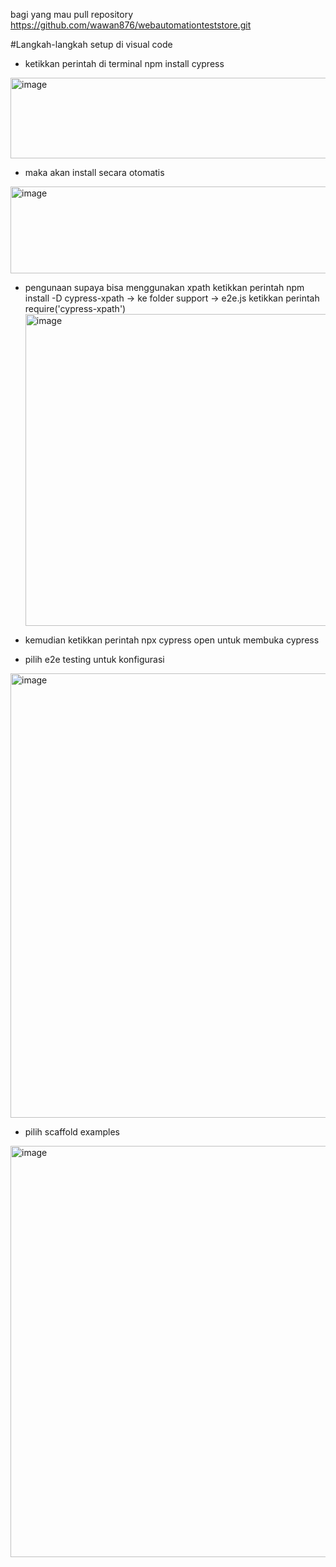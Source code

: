 bagi yang mau pull repository https://github.com/wawan876/webautomationteststore.git

#Langkah-langkah setup di visual code
- ketikkan perintah di terminal npm install cypress
<img width="705" height="129" alt="image" src="https://github.com/user-attachments/assets/fbade69c-84fa-4b38-8f3f-f181d01249bf" />

- maka akan install secara otomatis
<img width="705" height="139" alt="image" src="https://github.com/user-attachments/assets/23b1fc72-720f-41f9-af1e-ba6a2b270a8c" />

- pengunaan supaya bisa menggunakan xpath ketikkan perintah
  npm install -D cypress-xpath ->
  ke folder support -> e2e.js ketikkan perintah require('cypress-xpath')
  <img width="980" height="499" alt="image" src="https://github.com/user-attachments/assets/6b42b490-6ac5-4488-9eae-d4aa06e2625a" />


- kemudian ketikkan perintah npx cypress open untuk membuka cypress
- pilih e2e testing untuk konfigurasi 
<img width="1176" height="711" alt="image" src="https://github.com/user-attachments/assets/1c53ca05-3e55-40a6-bb7c-a51b0f9fc357" />

- pilih scaffold examples
<img width="1362" height="658" alt="image" src="https://github.com/user-attachments/assets/c10125d6-23f1-4527-8835-710dec725051" />




